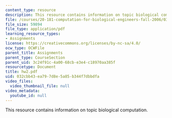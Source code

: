 ```yaml
---
content_type: resource
description: This resource contains information on topic biological computation.
file: /courses/20-181-computation-for-biological-engineers-fall-2006/032cbb43ea797d8e5a85b344f7dbbdfa_hw2.pdf
file_size: 59894
file_type: application/pdf
learning_resource_types:
- Assignments
license: https://creativecommons.org/licenses/by-nc-sa/4.0/
ocw_type: OCWFile
parent_title: Assignments
parent_type: CourseSection
parent_uid: 3c24f91c-4a00-68cb-e3e4-c18970aa385f
resourcetype: Document
title: hw2.pdf
uid: 032cbb43-ea79-7d8e-5a85-b344f7dbbdfa
video_files:
  video_thumbnail_file: null
video_metadata:
  youtube_id: null
---
```

This resource contains information on topic biological computation.